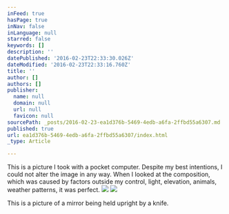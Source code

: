 ```yaml
---
inFeed: true
hasPage: true
inNav: false
inLanguage: null
starred: false
keywords: []
description: ''
datePublished: '2016-02-23T22:33:30.026Z'
dateModified: '2016-02-23T22:33:16.760Z'
title: ''
author: []
authors: []
publisher:
  name: null
  domain: null
  url: null
  favicon: null
sourcePath: _posts/2016-02-23-ea1d376b-5469-4edb-a6fa-2ffbd55a6307.md
published: true
url: ea1d376b-5469-4edb-a6fa-2ffbd55a6307/index.html
_type: Article

---
```

This is a picture I took with a pocket computer. Despite my best intentions, I could not alter the image in any way. When I looked at the composition, which was caused by factors outside my control, light, elevation, animals, weather patterns, it was perfect.
![](https://the-grid-user-content.s3-us-west-2.amazonaws.com/f8b64620-b545-414f-bde4-82d53a26951c.jpg)
![](https://the-grid-user-content.s3-us-west-2.amazonaws.com/ca805f57-cdac-492e-9583-9b61eae20368.jpg)

This is a picture of a mirror being held upright by a knife.
